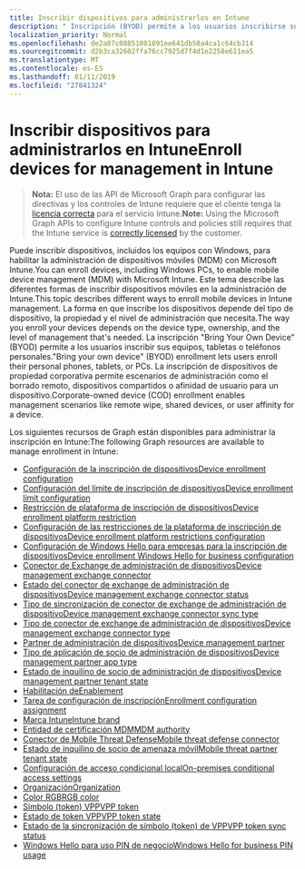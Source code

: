 ```yaml
---
title: Inscribir dispositivos para administrarlos en Intune
description: " Inscripción (BYOD) permite a los usuarios inscribirse sus teléfonos personal, tabletas o PCs. La inscripción de dispositivos de propiedad corporativa permite escenarios de administración como el borrado remoto, dispositivos compartidos o afinidad de usuario para un dispositivo."
localization_priority: Normal
ms.openlocfilehash: de2a87c08851081891ee641db50a4ca1c64cb314
ms.sourcegitcommit: d2b3ca32602ffa76cc7925d7f4d1e2258e611ea5
ms.translationtype: MT
ms.contentlocale: es-ES
ms.lasthandoff: 01/11/2019
ms.locfileid: "27841324"
---
```

# <a name="enroll-devices-for-management-in-intune"></a><span data-ttu-id="c3e7c-104">Inscribir dispositivos para administrarlos en Intune</span><span class="sxs-lookup"><span data-stu-id="c3e7c-104">Enroll devices for management in Intune</span></span>

> <span data-ttu-id="c3e7c-105">**Nota:** El uso de las API de Microsoft Graph para configurar las directivas y los controles de Intune requiere que el cliente tenga la [licencia correcta](https://www.microsoft.com/en-us/cloud-platform/microsoft-intune-pricing) para el servicio Intune.</span><span class="sxs-lookup"><span data-stu-id="c3e7c-105">**Note:** Using the Microsoft Graph APIs to configure Intune controls and policies still requires that the Intune service is [correctly licensed](https://www.microsoft.com/en-us/cloud-platform/microsoft-intune-pricing) by the customer.</span></span>

<span data-ttu-id="c3e7c-106">Puede inscribir dispositivos, incluidos los equipos con Windows, para habilitar la administración de dispositivos móviles (MDM) con Microsoft Intune.</span><span class="sxs-lookup"><span data-stu-id="c3e7c-106">You can enroll devices, including Windows PCs, to enable mobile device management (MDM) with Microsoft Intune.</span></span> <span data-ttu-id="c3e7c-107">Este tema describe las diferentes formas de inscribir dispositivos móviles en la administración de Intune.</span><span class="sxs-lookup"><span data-stu-id="c3e7c-107">This topic describes different ways to enroll mobile devices in Intune management.</span></span> <span data-ttu-id="c3e7c-108">La forma en que inscribe los dispositivos depende del tipo de dispositivo, la propiedad y el nivel de administración que necesita.</span><span class="sxs-lookup"><span data-stu-id="c3e7c-108">The way you enroll your devices depends on the device type, ownership, and the level of management that's needed.</span></span> <span data-ttu-id="c3e7c-109">La inscripción "Bring Your Own Device" (BYOD) permite a los usuarios inscribir sus equipos, tabletas o teléfonos personales.</span><span class="sxs-lookup"><span data-stu-id="c3e7c-109">"Bring your own device" (BYOD) enrollment lets users enroll their personal phones, tablets, or PCs.</span></span> <span data-ttu-id="c3e7c-110">La inscripción de dispositivos de propiedad corporativa permite escenarios de administración como el borrado remoto, dispositivos compartidos o afinidad de usuario para un dispositivo.</span><span class="sxs-lookup"><span data-stu-id="c3e7c-110">Corporate-owned device (COD) enrollment enables management scenarios like remote wipe, shared devices, or user affinity for a device.</span></span>

<span data-ttu-id="c3e7c-111">Los siguientes recursos de Graph están disponibles para administrar la inscripción en Intune:</span><span class="sxs-lookup"><span data-stu-id="c3e7c-111">The following Graph resources are available to manage enrollment in Intune:</span></span>  

- [<span data-ttu-id="c3e7c-112">Configuración de la inscripción de dispositivos</span><span class="sxs-lookup"><span data-stu-id="c3e7c-112">Device enrollment configuration</span></span>](intune-onboarding-deviceenrollmentconfiguration.md)
- [<span data-ttu-id="c3e7c-113">Configuración del límite de inscripción de dispositivos</span><span class="sxs-lookup"><span data-stu-id="c3e7c-113">Device enrollment limit configuration</span></span>](intune-onboarding-deviceenrollmentlimitconfiguration.md)
- [<span data-ttu-id="c3e7c-114">Restricción de plataforma de inscripción de dispositivos</span><span class="sxs-lookup"><span data-stu-id="c3e7c-114">Device enrollment platform restriction</span></span>](intune-onboarding-deviceenrollmentplatformrestriction.md)
- [<span data-ttu-id="c3e7c-115">Configuración de las restricciones de la plataforma de inscripción de dispositivos</span><span class="sxs-lookup"><span data-stu-id="c3e7c-115">Device enrollment platform restrictions configuration</span></span>](intune-onboarding-deviceenrollmentplatformrestrictionsconfiguration.md)
- [<span data-ttu-id="c3e7c-116">Configuración de Windows Hello para empresas para la inscripción de dispositivos</span><span class="sxs-lookup"><span data-stu-id="c3e7c-116">Device enrollment Windows Hello for business configuration</span></span>](intune-onboarding-deviceenrollmentwindowshelloforbusinessconfiguration.md)
- [<span data-ttu-id="c3e7c-117">Conector de Exchange de administración de dispositivos</span><span class="sxs-lookup"><span data-stu-id="c3e7c-117">Device management exchange connector</span></span>](intune-onboarding-devicemanagementexchangeconnector.md)
- [<span data-ttu-id="c3e7c-118">Estado del conector de exchange de administración de dispositivos</span><span class="sxs-lookup"><span data-stu-id="c3e7c-118">Device management exchange connector status</span></span>](intune-onboarding-devicemanagementexchangeconnectorstatus.md)
- [<span data-ttu-id="c3e7c-119">Tipo de sincronización de conector de exchange de administración de dispositivo</span><span class="sxs-lookup"><span data-stu-id="c3e7c-119">Device management exchange connector sync type</span></span>](intune-onboarding-devicemanagementexchangeconnectorsynctype.md)
- [<span data-ttu-id="c3e7c-120">Tipo de conector de exchange de administración de dispositivos</span><span class="sxs-lookup"><span data-stu-id="c3e7c-120">Device management exchange connector type</span></span>](intune-onboarding-devicemanagementexchangeconnectortype.md)
- [<span data-ttu-id="c3e7c-121">Partner de administración de dispositivos</span><span class="sxs-lookup"><span data-stu-id="c3e7c-121">Device management partner</span></span>](intune-onboarding-devicemanagementpartner.md)
- [<span data-ttu-id="c3e7c-122">Tipo de aplicación de socio de administración de dispositivos</span><span class="sxs-lookup"><span data-stu-id="c3e7c-122">Device management partner app type</span></span>](intune-onboarding-devicemanagementpartnerapptype.md)
- [<span data-ttu-id="c3e7c-123">Estado de inquilino de socio de administración de dispositivos</span><span class="sxs-lookup"><span data-stu-id="c3e7c-123">Device management partner tenant state</span></span>](intune-onboarding-devicemanagementpartnertenantstate.md)
- [<span data-ttu-id="c3e7c-124">Habilitación de</span><span class="sxs-lookup"><span data-stu-id="c3e7c-124">Enablement</span></span>](intune-onboarding-enablement.md)
- [<span data-ttu-id="c3e7c-125">Tarea de configuración de inscripción</span><span class="sxs-lookup"><span data-stu-id="c3e7c-125">Enrollment configuration assignment</span></span>](intune-onboarding-enrollmentconfigurationassignment.md)
- [<span data-ttu-id="c3e7c-126">Marca Intune</span><span class="sxs-lookup"><span data-stu-id="c3e7c-126">Intune brand</span></span>](intune-onboarding-intunebrand.md)
- [<span data-ttu-id="c3e7c-127">Entidad de certificación MDM</span><span class="sxs-lookup"><span data-stu-id="c3e7c-127">MDM authority</span></span>](intune-onboarding-mdmauthority.md)
- [<span data-ttu-id="c3e7c-128">Conector de Mobile Threat Defense</span><span class="sxs-lookup"><span data-stu-id="c3e7c-128">Mobile threat defense connector</span></span>](intune-onboarding-mobilethreatdefenseconnector.md)
- [<span data-ttu-id="c3e7c-129">Estado de inquilino de socio de amenaza móvil</span><span class="sxs-lookup"><span data-stu-id="c3e7c-129">Mobile threat partner tenant state</span></span>](intune-onboarding-mobilethreatpartnertenantstate.md)
- [<span data-ttu-id="c3e7c-130">Configuración de acceso condicional local</span><span class="sxs-lookup"><span data-stu-id="c3e7c-130">On-premises conditional access settings</span></span>](intune-onboarding-onpremisesconditionalaccesssettings.md)
- [<span data-ttu-id="c3e7c-131">Organización</span><span class="sxs-lookup"><span data-stu-id="c3e7c-131">Organization</span></span>](intune-onboarding-organization.md)
- [<span data-ttu-id="c3e7c-132">Color RGB</span><span class="sxs-lookup"><span data-stu-id="c3e7c-132">RGB color</span></span>](intune-onboarding-rgbcolor.md)
- [<span data-ttu-id="c3e7c-133">Símbolo (token) VPP</span><span class="sxs-lookup"><span data-stu-id="c3e7c-133">VPP token</span></span>](intune-onboarding-vpptoken.md)
- [<span data-ttu-id="c3e7c-134">Estado de token VPP</span><span class="sxs-lookup"><span data-stu-id="c3e7c-134">VPP token state</span></span>](intune-onboarding-vpptokenstate.md)
- [<span data-ttu-id="c3e7c-135">Estado de la sincronización de símbolo (token) de VPP</span><span class="sxs-lookup"><span data-stu-id="c3e7c-135">VPP token sync status</span></span>](intune-onboarding-vpptokensyncstatus.md)
- [<span data-ttu-id="c3e7c-136">Windows Hello para uso PIN de negocio</span><span class="sxs-lookup"><span data-stu-id="c3e7c-136">Windows Hello for business PIN usage</span></span>](intune-onboarding-windowshelloforbusinesspinusage.md)
